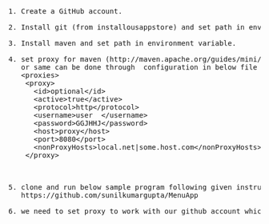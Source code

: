 <pre>
1. Create a GitHub account.

2. Install git (from installousappstore) and set path in environment variable.

3. Install maven and set path in environment variable.

4. set proxy for maven (http://maven.apache.org/guides/mini/guide-proxies.html)
   or same can be done through <proxies> configuration in below file 
   &lt;proxies>
    &lt;proxy>
      &lt;id>optional&lt;/id>
      &lt;active>true&lt;/active>
      &lt;protocol>http&lt;/protocol>
      &lt;username>user  &lt;/username>
      &lt;password>GGJHHJ&lt;/password>
      &lt;host>proxy&lt;/host>
      &lt;port>8080&lt;/port>
      &lt;nonProxyHosts>local.net|some.host.com&lt;/nonProxyHosts>
    &lt;/proxy>
    
  </proxies>

5. clone and run below sample program following given instruction, to test if your setup is all done.
   https://github.com/sunilkumargupta/MenuApp

6. we need to set proxy to work with our github account which I'll share offline.


</pre>
